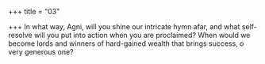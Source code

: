 +++
title = "03"

+++
In what way, Agni, will you shine our intricate hymn afar, and what  self-resolve will you put into action when you are proclaimed?
When would we become lords and winners of hard-gained wealth that  brings success, o very generous one?